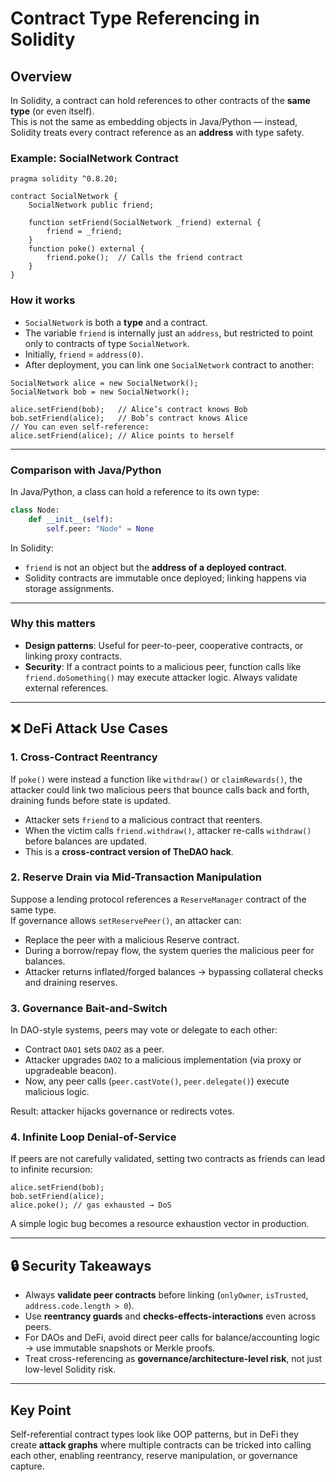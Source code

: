 # Contract Type Referencing in Solidity

## Overview
In Solidity, a contract can hold references to other contracts of the **same type** (or even itself).  
This is not the same as embedding objects in Java/Python — instead, Solidity treats every contract reference as an **address** with type safety.

### Example: SocialNetwork Contract

```solidity
pragma solidity ^0.8.20;

contract SocialNetwork {
    SocialNetwork public friend;

    function setFriend(SocialNetwork _friend) external {
        friend = _friend;
    }
    function poke() external {
        friend.poke();  // Calls the friend contract
    }
}
```
### How it works
- `SocialNetwork` is both a **type** and a contract.
- The variable `friend` is internally just an `address`, but restricted to point only to contracts of type `SocialNetwork`.
- Initially, `friend` = `address(0)`.
- After deployment, you can link one `SocialNetwork` contract to another:
```solidity
SocialNetwork alice = new SocialNetwork();
SocialNetwork bob = new SocialNetwork();

alice.setFriend(bob);   // Alice’s contract knows Bob
bob.setFriend(alice);   // Bob’s contract knows Alice
// You can even self-reference:
alice.setFriend(alice); // Alice points to herself
```
---
### Comparison with Java/Python

In Java/Python, a class can hold a reference to its own type:
```python
class Node:
    def __init__(self):
        self.peer: "Node" = None
```
In Solidity:
- `friend` is not an object but the **address of a deployed contract**.
- Solidity contracts are immutable once deployed; linking happens via storage assignments.
---
### Why this matters
- **Design patterns**: Useful for peer-to-peer, cooperative contracts, or linking proxy contracts.
- **Security**: If a contract points to a malicious peer, function calls like `friend.doSomething()` may execute attacker logic. Always validate external references.
---
## ❌ DeFi Attack Use Cases
### 1. Cross-Contract Reentrancy

If `poke()` were instead a function like `withdraw()` or `claimRewards()`, the attacker could link two malicious peers that bounce calls back and forth, draining funds before state is updated.
- Attacker sets `friend` to a malicious contract that reenters.
- When the victim calls `friend.withdraw()`, attacker re-calls `withdraw()` before balances are updated.
- This is a **cross-contract version of TheDAO hack**.

### 2. Reserve Drain via Mid-Transaction Manipulation

Suppose a lending protocol references a `ReserveManager` contract of the same type.  
If governance allows `setReservePeer()`, an attacker can:
- Replace the peer with a malicious Reserve contract.
- During a borrow/repay flow, the system queries the malicious peer for balances.
- Attacker returns inflated/forged balances → bypassing collateral checks and draining reserves.

### 3. Governance Bait-and-Switch

In DAO-style systems, peers may vote or delegate to each other:
- Contract `DAO1` sets `DAO2` as a peer.
- Attacker upgrades `DAO2` to a malicious implementation (via proxy or upgradeable beacon).
- Now, any peer calls (`peer.castVote()`, `peer.delegate()`) execute malicious logic.

Result: attacker hijacks governance or redirects votes.

### 4. Infinite Loop Denial-of-Service

If peers are not carefully validated, setting two contracts as friends can lead to infinite recursion:
```solidity
alice.setFriend(bob);
bob.setFriend(alice);
alice.poke(); // gas exhausted → DoS
```
A simple logic bug becomes a resource exhaustion vector in production.

---
## 🔒 Security Takeaways
- Always **validate peer contracts** before linking (`onlyOwner`, `isTrusted`, `address.code.length > 0`).
- Use **reentrancy guards** and **checks-effects-interactions** even across peers.
- For DAOs and DeFi, avoid direct peer calls for balance/accounting logic → use immutable snapshots or Merkle proofs.
- Treat cross-referencing as **governance/architecture-level risk**, not just low-level Solidity risk.
---

## Key Point

Self-referential contract types look like OOP patterns, but in DeFi they create **attack graphs** where multiple contracts can be tricked into calling each other, enabling reentrancy, reserve manipulation, or governance capture.
